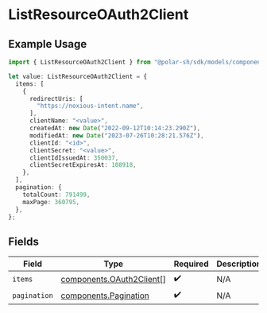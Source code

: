 # ListResourceOAuth2Client

## Example Usage

```typescript
import { ListResourceOAuth2Client } from "@polar-sh/sdk/models/components";

let value: ListResourceOAuth2Client = {
  items: [
    {
      redirectUris: [
        "https://noxious-intent.name",
      ],
      clientName: "<value>",
      createdAt: new Date("2022-09-12T10:14:23.290Z"),
      modifiedAt: new Date("2023-07-26T10:28:21.576Z"),
      clientId: "<id>",
      clientSecret: "<value>",
      clientIdIssuedAt: 350037,
      clientSecretExpiresAt: 108918,
    },
  ],
  pagination: {
    totalCount: 791499,
    maxPage: 360795,
  },
};
```

## Fields

| Field                                                                | Type                                                                 | Required                                                             | Description                                                          |
| -------------------------------------------------------------------- | -------------------------------------------------------------------- | -------------------------------------------------------------------- | -------------------------------------------------------------------- |
| `items`                                                              | [components.OAuth2Client](../../models/components/oauth2client.md)[] | :heavy_check_mark:                                                   | N/A                                                                  |
| `pagination`                                                         | [components.Pagination](../../models/components/pagination.md)       | :heavy_check_mark:                                                   | N/A                                                                  |